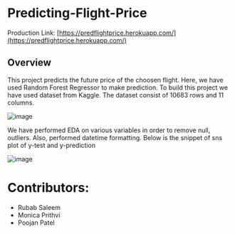 # Predicting-Flight-Price

Production
Link: [https://predflightprice.herokuapp.com/](https://predflightprice.herokuapp.com/)

## Overview
This project predicts the future price of the choosen flight. Here, we have used Random Forest Regressor to make prediction. To build this project we have used dataset from Kaggle. The dataset consist of 10683 rows and 11 columns.

![image](https://user-images.githubusercontent.com/55655289/129272286-b312b0bb-4601-4fee-ac5e-01ee0e3b6cea.png)

We have performed EDA on various variables in order to remove null, outliers. Also, performed datetime formatting. Below is the snippet of sns plot of y-test and y-prediction

![image](https://user-images.githubusercontent.com/55655289/129272683-d4665009-b0a7-40bf-8c5e-0160bebb875e.png)

# Contributors:
* Rubab Saleem
* Monica Prithvi
* Poojan Patel
